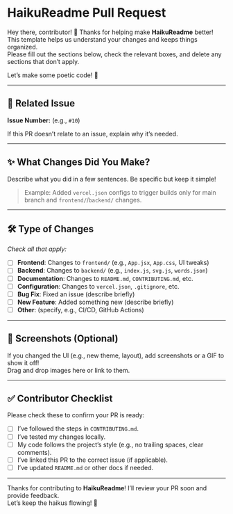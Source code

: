 # HaikuReadme Pull Request

Hey there, contributor! 🎉 Thanks for helping make **HaikuReadme** better!  
This template helps us understand your changes and keeps things organized.  
Please fill out the sections below, check the relevant boxes, and delete any sections that don’t apply.

Let’s make some poetic code! 📜

---

## 🧩 Related Issue

**Issue Number:** (e.g., `#10`)

If this PR doesn’t relate to an issue, explain why it’s needed.

---

## ✨ What Changes Did You Make?

Describe what you did in a few sentences. Be specific but keep it simple!

> Example: Added `vercel.json` configs to trigger builds only for main branch and `frontend/`/`backend/` changes.

---

## 🛠️ Type of Changes

_Check all that apply:_

- [ ] **Frontend**: Changes to `frontend/` (e.g., `App.jsx`, `App.css`, UI tweaks)
- [ ] **Backend**: Changes to `backend/` (e.g., `index.js`, `svg.js`, `words.json`)
- [ ] **Documentation**: Changes to `README.md`, `CONTRIBUTING.md`, etc.
- [ ] **Configuration**: Changes to `vercel.json`, `.gitignore`, etc.
- [ ] **Bug Fix**: Fixed an issue (describe briefly)
- [ ] **New Feature**: Added something new (describe briefly)
- [ ] **Other**: (specify, e.g., CI/CD, GitHub Actions)

---

## 📸 Screenshots (Optional)

If you changed the UI (e.g., new theme, layout), add screenshots or a GIF to show it off!  
Drag and drop images here or link to them.

---

## ✅ Contributor Checklist

Please check these to confirm your PR is ready:

- [ ] I’ve followed the steps in `CONTRIBUTING.md`.
- [ ] I’ve tested my changes locally.
- [ ] My code follows the project’s style (e.g., no trailing spaces, clear comments).
- [ ] I’ve linked this PR to the correct issue (if applicable).
- [ ] I’ve updated `README.md` or other docs if needed.

---

Thanks for contributing to **HaikuReadme**! I’ll review your PR soon and provide feedback.  
Let’s keep the haikus flowing! 🚀
